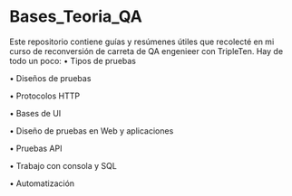 # Bases_Teoria_QA

Este repositorio contiene guías y resúmenes útiles que recolecté en mi curso de reconversión de carreta de QA engenieer con TripleTen. Hay de todo un poco:
•	Tipos de pruebas

•	Diseños de pruebas

•	Protocolos HTTP

•	Bases de UI

•	Diseño de pruebas en Web y aplicaciones

•	Pruebas API

•	Trabajo con consola y SQL

•	Automatización
